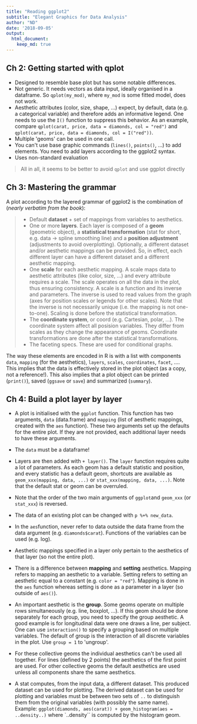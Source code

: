 ```yaml
---
title: "Reading ggplot2" 
subtitle: "Elegant Graphics for Data Analysis"
author: "ND"
date: '2018-09-05'
output: 
  html_document:
    keep_md: true
---
```




## Ch 2: Getting started with qplot

* Designed to resemble base plot but has some notable differences.
* Not generic. It needs vectors as data input, ideally organised in a dataframe. So `qplot(my_mod)`, where `my_mod` is some fitted model, does not work.
* Aesthetic attributes (color, size, shape, ...) expect, by default, data (e.g. a categorical variable) and therefore adds an informative legend. One needs to use the `I()` function to suppress this behavior. As an example, compare `qplot(carat, price, data = diamonds, col = "red")` and `qplot(carat, price, data = diamonds, col = I("red"))`.
* Multiple 'geoms' can be used in one call.
* You can't use base graphic commands (`lines()`, `points()`, ...) to add elements. You need to add layers according to the ggplot2 syntax.
* Uses non-standard evaluation

> All in all, it seems to be better to avoid `qplot` and use ggplot directly

## Ch 3: Mastering the grammar

A plot according to the layered grammar of ggplot2 is the combination of (*nearly verbatim from the book*):

> * Default **dataset** + set of mappings from variables to aesthetics.
> * One or more **layers**. Each layer is composed of a **geom** (geometric object), a **statistical transformation** (stat for short, e.g. data -> spline smoothing line) and a **position adjustment** (adjustments to avoid overplotting). Optionally, a different dataset and/or aesthetic mappings can be provided. So, in effect, each different layer can have a different dataset and a different aesthetic mapping.
> * One **scale** for each aesthetic mapping. A scale maps data to aesthetic attributes (like color, size, ...) and every attribute requires a scale. The scale operates on all the data in the plot, thus ensuring consistency. A scale is a function and its inverse and parameters. The inverse is used to read values from the graph (axes for position scales or legends for other scales). Note that the inverse is not necessarily unique (i.e. the mapping is not one-to-one). Scaling is done before the statistical transformation.
> * The **coordinate system**, or coord (e.g. Cartesian, polar, ...). The coordinate system affect all posision variables. They differ from scales as they change the appearance of geoms. Coordinate transformations are done after the statistical transformations.
> * The faceting specs. These are used for conditional graphs. 

The way these elements are encoded in R is with a list with components `data`, `mapping` (for the aesthetics), `layers`, `scales`, `coordinates`, `facet`, $\dots$. This implies that the data is effectively stored in the plot object (as a copy, not a reference!). This also implies that a plot object can be printed (`print()`), saved (`ggsave` or `save`) and summarized (`summary`).

## Ch 4: Build a plot layer by layer

* A plot is initialised with the `ggplot` function. This function has two arguments, `data` (data.frame) and `mapping` (list of aesthetic mappings, created with the `aes` function). These two arguments set up the defaults for the entire plot. If they are not provided, each additional layer needs to have these arguments. 
* The `data` must be a dataframe!
* Layers are then added with `+ layer()`. The `layer` function requires quite a lot of parameters. As each geom has a default statistic and position, and every statistic has a default geom, shortcuts are available as `geom_xxx(mapping, data, ...)` or `stat_xxx(mapping, data, ...)`. Note that the default stat or geom can be overruled. 
* Note that the order of the two main arguments of `ggplot`and `geom_xxx` (or `stat_xxx`) is reversed.
* The data of an existing plot can be changed with `p %+% new_data`.

* In the `aes`function, never refer to data outside the data frame from the data argument (e.g. `diamonds$carat`). Functions of the variables can be used (e.g. log).
* Aesthetic mappings specified in a layer only pertain to the aesthetics of that layer (so not the entire plot).
* There is a difference between **mapping** and **setting** aesthetics. Mapping refers to mapping an aesthetic to a variable. Setting refers to setting an aesthetic equal to a constant (e.g. `color = "red"`). Mapping is done in the `aes` function whereas setting is done as a parameter in a layer (so outside of `aes()`).
* An important aesthetic is the **group**. Some geoms operate on multiple rows simultaneously (e.g. line, boxplot, ...). If this geom should be done separately for each group, you need to specify the group aesthetic. A good example is for longitudinal data were one draws a line, per subject. One can use `interaction()` to specify a grouping based on multiple variables. The default of group is the interaction of all discrete variables in the plot. Use `group = 1` to 'ungroup'.
* For these collective geoms the individual aesthetics can't be used all together. For lines (defined by 2 points) the aesthetics of the first point are used. For other collective geoms the default aesthetics are used unless all components share the same aesthetics.

* A stat computes, from the input data, a different dataset. This produced dataset can be used for plotting. The derived dataset can be used for plotting and variables must be between two sets of `..` to distinguish them from the original variables (with possibly the same name). Example: `ggplot(diamonds, aes(carat)) + geom_histogram(aes = ..density..)` where `..density`` is computed by the histogram geom.


